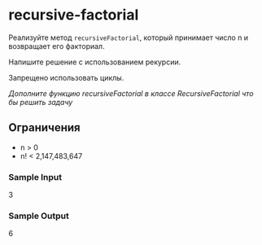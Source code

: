 # recursive-factorial
Реализуйте метод ```recursiveFactorial```, который принимает число n и возвращает его факториал.

Напишите решение с использованием рекурсии.

Запрещено использовать циклы.

_Дополните функцию recursiveFactorial в классе RecursiveFactorial что бы решить задачу_


## Ограничения
* n > 0
* n! < 2,147,483,647

### Sample Input
3

### Sample Output
6